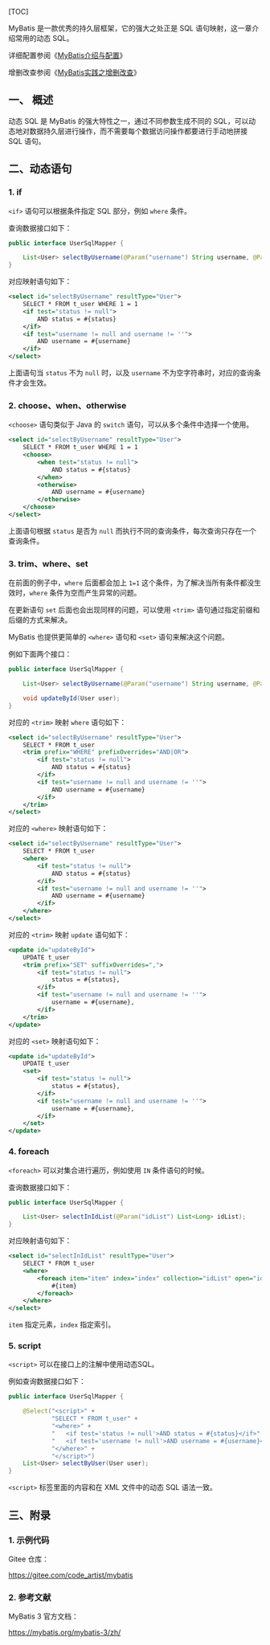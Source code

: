 [TOC]

MyBatis 是一款优秀的持久层框架，它的强大之处正是 SQL 语句映射，这一章介绍常用的动态 SQL。

详细配置参阅《[MyBatis介绍与配置](https://mp.weixin.qq.com/s/pcCrXLC47GoHmGUM52dLpQ)》

增删改查参阅《[MyBatis实践之增删改查](https://mp.weixin.qq.com/s/rfKcEaNa8A-FxOIDNTvYjA)》

## 一、 概述

动态 SQL 是 MyBatis 的强大特性之一，通过不同参数生成不同的 SQL，可以动态地对数据持久层进行操作，而不需要每个数据访问操作都要进行手动地拼接 SQL 语句。

## 二、动态语句

### 1. if

`<if>` 语句可以根据条件指定 SQL 部分，例如 `where` 条件。

查询数据接口如下：

```java
public interface UserSqlMapper {

    List<User> selectByUsername(@Param("username") String username, @Param("status") Integer status);
}
```

对应映射语句如下：

```xml
<select id="selectByUsername" resultType="User">
    SELECT * FROM t_user WHERE 1 = 1
    <if test="status != null">
        AND status = #{status}
    </if>
    <if test="username != null and username != ''">
        AND username = #{username}
    </if>
</select>
```

上面语句当 `status` 不为 `null` 时，以及 `username` 不为空字符串时，对应的查询条件才会生效。

### 2. choose、when、otherwise

`<choose>` 语句类似于 Java 的 `switch` 语句，可以从多个条件中选择一个使用。

```xml
<select id="selectByUsername" resultType="User">
    SELECT * FROM t_user WHERE 1 = 1
    <choose>
        <when test="status != null">
            AND status = #{status}
        </when>
        <otherwise>
            AND username = #{username}
        </otherwise>
    </choose>
</select>
```

上面语句根据 `status` 是否为 `null` 而执行不同的查询条件，每次查询只存在一个查询条件。

### 3. trim、where、set

在前面的例子中，`where` 后面都会加上 `1=1` 这个条件，为了解决当所有条件都没生效时，`where` 条件为空而产生异常的问题。

在更新语句 `set` 后面也会出现同样的问题，可以使用 `<trim>` 语句通过指定前缀和后缀的方式来解决。

MyBatis 也提供更简单的 `<where>` 语句和 `<set>` 语句来解决这个问题。

例如下面两个接口：

```java
public interface UserSqlMapper {

    List<User> selectByUsername(@Param("username") String username, @Param("status") Integer status);

    void updateById(User user);
}
```

对应的 `<trim>` 映射 `where` 语句如下：

```xml
<select id="selectByUsername" resultType="User">
    SELECT * FROM t_user
    <trim prefix="WHERE" prefixOverrides="AND|OR">
        <if test="status != null">
            AND status = #{status}
        </if>
        <if test="username != null and username != ''">
            AND username = #{username}
        </if>
    </trim>
</select>
```

对应的 `<where>` 映射语句如下：

```xml
<select id="selectByUsername" resultType="User">
    SELECT * FROM t_user
    <where>
        <if test="status != null">
            AND status = #{status}
        </if>
        <if test="username != null and username != ''">
            AND username = #{username}
        </if>
    </where>
</select>
```

对应的 `<trim>` 映射 `update` 语句如下：

```xml
<update id="updateById">
    UPDATE t_user
    <trim prefix="SET" suffixOverrides=",">
        <if test="status != null">
            status = #{status},
        </if>
        <if test="username != null and username != ''">
            username = #{username},
        </if>
    </trim>
</update>
```

对应的 `<set>` 映射语句如下：

```xml
<update id="updateById">
    UPDATE t_user
    <set>
        <if test="status != null">
            status = #{status},
        </if>
        <if test="username != null and username != ''">
            username = #{username},
        </if>
    </set>
</update>
```

### 4. foreach

`<foreach>` 可以对集合进行遍历，例如使用 `IN` 条件语句的时候。

查询数据接口如下：

```java
public interface UserSqlMapper {

    List<User> selectInIdList(@Param("idList") List<Long> idList);
}
```

对应映射语句如下：


```xml
<select id="selectInIdList" resultType="User">
    SELECT * FROM t_user
    <where>
        <foreach item="item" index="index" collection="idList" open="id IN (" separator="," close=")" nullable="true">
            #{item}
        </foreach>
    </where>
</select>
```

`item` 指定元素，`index` 指定索引。

### 5. script

`<script>` 可以在接口上的注解中使用动态SQL。

例如查询数据接口如下：

```java
public interface UserSqlMapper {

    @Select("<script>" +
            "SELECT * FROM t_user" +
            "<where>" +
            "   <if test='status != null'>AND status = #{status}</if>" +
            "   <if test='username != null'>AND username = #{username}</if>" +
            "</where>" +
            "</script>")
    List<User> selectByUser(User user);
}
```

`<script>` 标签里面的内容和在 XML 文件中的动态 SQL 语法一致。

## 三、附录

### 1. 示例代码

Gitee 仓库：

<https://gitee.com/code_artist/mybatis>

### 2. 参考文献

MyBatis 3 官方文档：

<https://mybatis.org/mybatis-3/zh/>